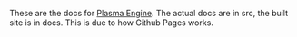 These are the docs for [Plasma Engine](https://github.com/PlasmaEngine/PlasmaEngine). The actual docs are in src, the built site is in docs. This is due to how Github Pages works.
